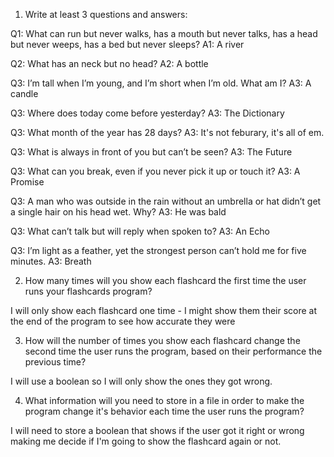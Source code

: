 1. Write at least 3 questions and answers:

Q1: What can run but never walks, has a mouth but never talks, has a head but never weeps, has a bed but never sleeps? 
A1: A river

Q2: What has an neck but no head?
A2: A bottle

Q3: I’m tall when I’m young, and I’m short when I’m old. What am I?
A3: A candle

Q3: Where does today come before yesterday?
A3: The Dictionary

Q3: What month of the year has 28 days?
A3: It's not feburary, it's all of em.

Q3: What is always in front of you but can’t be seen?
A3: The Future

Q3: What can you break, even if you never pick it up or touch it?
A3: A Promise

Q3: A man who was outside in the rain without an umbrella or hat didn’t get a single hair on his head wet. Why?
A3: He was bald

Q3: What can’t talk but will reply when spoken to?
A3: An Echo

Q3: I’m light as a feather, yet the strongest person can’t hold me for five minutes.
A3: Breath


2. How many times will you show each flashcard the first time the user runs your flashcards program?

I will only show each flashcard one time - I might show them their score at the end of the program to see how accurate they were

3. How will the number of times you show each flashcard change the second time the user runs the program, based on their performance the previous time?

I will use a boolean so I will only show the ones they got wrong.

4. What information will you need to store in a file in order to make the program change it's behavior each time the user runs the program?

I will need to store a boolean that shows if the user got it right or wrong making me decide if I'm going to show the flashcard again or not.

